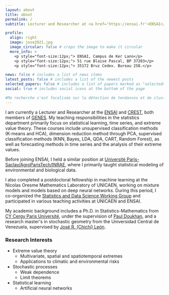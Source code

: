 ```yaml
---
layout: about
title: about
permalink: /
subtitle: Lecturer and Researcher at <a href='https://ensai.fr'>ENSAI</a> - <a href='https://crest.science'>CREST</a>.

profile:
  align: right
  image: jose2021.jpg
  image_circular: false # crops the image to make it circular
  more_info: >
    <p style="font-size:12px;"> ENSAI, Campus de Ker Lann</p>
    <p style="font-size:12px;"> 51 rue Blaise Pascal, BP 37203</p>
    <p style="font-size:12px;"> 35172 Bruz Cedex. Bureau 258.</p>

news: false # includes a list of news items
latest_posts: false # includes a list of the newest posts
selected_papers: false # includes a list of papers marked as "selected={true}"
social: true # includes social icons at the bottom of the page 

#Ma recherche s'est focalisée sur la détection de tendances et de clusters dans les valeurs extrêmes de processus spatio-temporels, avec une application spécifique au changement climatique. Mes expériences d'enseignement incluent aussi des postes d'ATER à l'Institut Galilée, Université Sorbonne Paris Nord et à l'EPISEN ainsi qu'
---
```


I am currently a Lecturer and Researcher at the <a href='https://ensai.fr'>ENSAI</a> and <a href='https://crest.science'>CREST</a>, both members of <a href='https://www.groupe-genes.fr'>GENES</a>. My teaching responsibilities in the statistics department primarily focus on statistical learning, time series, and extreme value theory. These courses include unsupervised classification methods (K-means and HCA), dimension reduction method through PCA, supervised classification methods (KNN, Bayes, LDA, QDA, CART, Random Forest), as well as forecasting methods in time series and the analysis of their extreme values.

Before joining ENSAI, I held a similar position at <a href='https://mia-ps.inrae.fr'>Université Paris-Saclay/AgroParisTech/INRAE</a>, where I primarily taught statistical modeling of environmental and biological data.

I also completed a postdoctoral fellowship in machine learning at the Nicolas Oresme Mathematics Laboratory of UNICAEN, working on mixture models and models based on deep neural networks. During this period, I co-organized the <a href='https://www.lmno.cnrs.fr/seminaires/statprobasdonnees'>Statistics and Data Science Working Group</a> and participated in various teaching activities at UNICAEN and ENSAI.

My academic background includes a Ph.D. in Statistics-Mathematics from <a href='https://www.cyu.fr'>CY Cergy Paris Université</a>, under the supervision of <a href='https://doukhan.perso.cyu.fr'>Paul Doukhan</a>, and a research master's in stochastic geometry from the Universidad Central de Venezuela, supervised by <a href='https://scholar.google.com/citations?user=9pjGAFoAAAAJ&hl=fr'>José R. (Chichi) León</a>.



### Research Interests
* Extreme value theory
  * Multivariate, spatial and spatiotemporal extremes
  * Applications to climatic and environmental risks
* Stochastic processes
  * Weak dependence
  * Limit theorems
* Statistical learning
  * Artificial neural networks 


